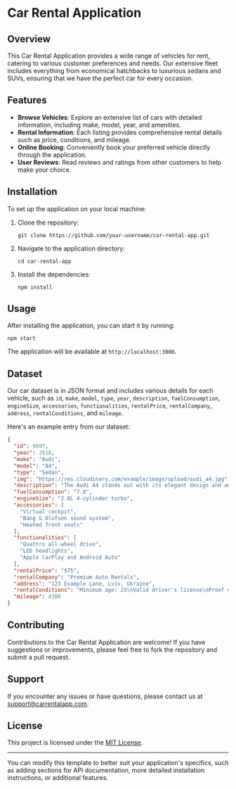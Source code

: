 # Car Rental Application

## Overview

This Car Rental Application provides a wide range of vehicles for rent, catering to various customer preferences and needs. Our extensive fleet includes everything from economical hatchbacks to luxurious sedans and SUVs, ensuring that we have the perfect car for every occasion.

## Features

- **Browse Vehicles**: Explore an extensive list of cars with detailed information, including make, model, year, and amenities.
- **Rental Information**: Each listing provides comprehensive rental details such as price, conditions, and mileage.
- **Online Booking**: Conveniently book your preferred vehicle directly through the application.
- **User Reviews**: Read reviews and ratings from other customers to help make your choice.

## Installation

To set up the application on your local machine:

1. Clone the repository:
   ```
   git clone https://github.com/your-username/car-rental-app.git
   ```
2. Navigate to the application directory:
   ```
   cd car-rental-app
   ```
3. Install the dependencies:
   ```
   npm install
   ```

## Usage

After installing the application, you can start it by running:

```
npm start
```

The application will be available at `http://localhost:3000`.

## Dataset

Our car dataset is in JSON format and includes various details for each vehicle, such as `id`, `make`, `model`, `type`, `year`, `description`, `fuelConsumption`, `engineSize`, `accessories`, `functionalities`, `rentalPrice`, `rentalCompany`, `address`, `rentalConditions`, and `mileage`.

Here's an example entry from our dataset:

```json
{
  "id": 9697,
  "year": 2018,
  "make": "Audi",
  "model": "A4",
  "type": "Sedan",
  "img": "https://res.cloudinary.com/example/image/upload/audi_a4.jpg",
  "description": "The Audi A4 stands out with its elegant design and advanced technology, offering a premium driving experience.",
  "fuelConsumption": "7.8",
  "engineSize": "2.0L 4-cylinder turbo",
  "accessories": [
    "Virtual cockpit",
    "Bang & Olufsen sound system",
    "Heated front seats"
  ],
  "functionalities": [
    "Quattro all-wheel drive",
    "LED headlights",
    "Apple CarPlay and Android Auto"
  ],
  "rentalPrice": "$75",
  "rentalCompany": "Premium Auto Rentals",
  "address": "123 Example Lane, Lviv, Ukraine",
  "rentalConditions": "Minimum age: 25\nValid driver's license\nProof of insurance required",
  "mileage": 4300
}
```

## Contributing

Contributions to the Car Rental Application are welcome! If you have suggestions or improvements, please feel free to fork the repository and submit a pull request.

## Support

If you encounter any issues or have questions, please contact us at support@carrentalapp.com.

## License

This project is licensed under the [MIT License](LICENSE).

---

You can modify this template to better suit your application's specifics, such as adding sections for API documentation, more detailed installation instructions, or additional features.
